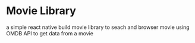 # Movie Library 

a simple react native build movie library to seach and browser movie using OMDB API to get data from a movie 
